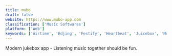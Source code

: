 ```yaml
---
title: mubo
draft: false 
website: https://www.mubo-app.com
classification: ['Music Softwares']
platform: ['Web']
keywords: ['Airtime', 'Edjing', 'Festify', 'Heartbeat', 'Juicebox', 'Musical Map of the World', 'OutLoud Social Jukebox', 'PartyOn', 'Quorus', 'Qup', 'Songmash', 'SoundCloud Go', 'Switchboard Music', 'Telegram Gaming Platform', 'Uptune', 'dubtrack.fm', 'we:fm']
---
```

Modern jukebox app - Listening music together should be fun.